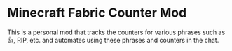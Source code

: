 # Minecraft Fabric Counter Mod
This is a personal mod that tracks the counters for various phrases such as :thumbsup:, RIP, etc. and automates using these phrases and counters in the chat.